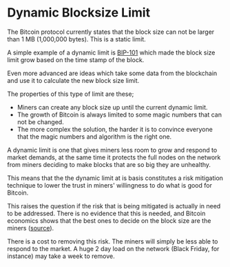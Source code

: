 # Dynamic Blocksize Limit

The Bitcoin protocol currently states that the block size can not be larger than 1&nbsp;MB (1,000,000&nbsp;bytes). This is a static limit.

A simple example of a dynamic limit is [BIP-101](https://github.com/bitcoin/bips/blob/master/bip-0101.mediawiki) which made the block size limit grow based on the time stamp of the block.

Even more advanced are ideas which take some data from the blockchain and use it to calculate the new block size limit.

The properties of this type of limit are these;

* Miners can create any block size up until the current dynamic limit.
* The growth of Bitcoin is always limited to some magic numbers that can not be changed.
* The more complex the solution, the harder it is to convince everyone that the magic numbers and algorithm is the right one.


A dynamic limit is one that gives miners less room to grow and respond to market demands, at the same time it protects the full nodes on the network from miners deciding to make blocks that are so big they are unhealthy.

This means that the the dynamic limit at is basis constitutes a risk mitigation technique to lower the trust in miners' willingness to do what is good for Bitcoin.

This raises the question if the risk that is being mitigated is actually in
need to be addressed. There is no evidence that this is needed, and Bitcoin
economics shows that the best ones to decide on the block size are the
miners ([source](https://bitcoinclassic.com/devel/Blocksize.html)).

There is a cost to removing this risk. The miners will simply be less able
to respond to the market. A huge 2 day load on the network (Black Friday,
for instance) may take a week to remove.
